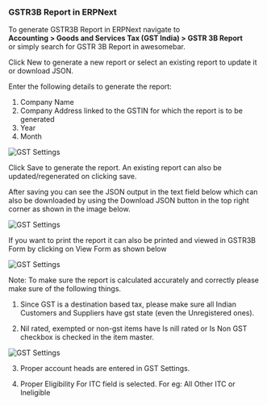 ###  GSTR3B Report in ERPNext

To generate GSTR3B Report in ERPNext navigate to <br>
**Accounting > Goods and Services Tax (GST India) > GSTR 3B Report** <br>
or simply search for GSTR 3B Report in awesomebar.

Click New to generate a new report or select an existing report to update it or download JSON.

Enter the following details to generate the report:
1. Company Name
2. Company Address linked to the GSTIN for which the report is to be generated
3. Year
4. Month

<img class="screenshot" alt="GST Settings" src="{{docs_base_url}}/v12/assets/img/regional/india/gstr-3b-input.png">

Click Save to generate the report. An existing report can also be updated/regenerated on clicking
save.

After saving you can see the JSON output in the text field below which can also be downloaded by
using the Download JSON button in the top right corner as shown in the image below.

<img class="screenshot" alt="GST Settings" src="{{docs_base_url}}/v12/assets/img/regional/india/gstr-3b-report.png">

If you want to print the report it can also be printed and viewed in GSTR3B Form by clicking on View Form as shown below

<img class="screenshot" alt="GST Settings" src="{{docs_base_url}}/v12/assets/img/regional/india/gstr-3b-download.png">

Note: To make sure the report is calculated accurately and correctly please make sure of the following things.

1. Since GST is a destination based tax, please make sure all Indian Customers and Suppliers have gst state (even the Unregistered ones).

2. Nil rated, exempted or non-gst items have Is nill rated or Is Non GST checkbox is checked in the item master.

<img class="screenshot" alt="GST Settings" src="{{docs_base_url}}/v12/assets/img/regional/india/gst-item.png">

3. Proper account heads are entered in GST Settings.

4. Proper Eligibility For ITC field is selected. For eg: All Other ITC or Ineligible